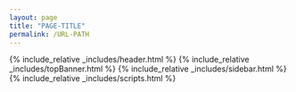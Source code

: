 ```yaml
---
layout: page
title: "PAGE-TITLE"
permalink: /URL-PATH
---
```


{% include_relative  _includes/header.html %}
{% include_relative  _includes/topBanner.html %}
{% include_relative  _includes/sidebar.html %}
{% include_relative  _includes/scripts.html %}
